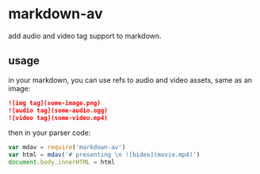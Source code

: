 # markdown-av

add audio and video tag support to markdown.  

## usage

in your markdown, you can use refs to audio and video assets, same as an image:

```markdown
![img tag](some-image.png)
![audio tag](some-audio.ogg)
![video tag](some-video.mp4)
```

then in your parser code:

```js
var mdav = require('markdown-av')
var html = mdav('# presenting \n ![bideo](movie.mp4)')
document.body.innerHTML = html
```
